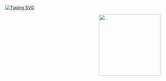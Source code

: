 [![Typing SVG](https://readme-typing-svg.herokuapp.com?font=Fira+Code&pause=1000&width=435&lines=Hi%2C+everyone!+I'm+Ali+Abdelmonem)](https://git.io/typing-svg)

<img src="https://media1.tenor.com/m/8UntVSgyu6QAAAAC/gojo-satoru-satoru-gojo.gif" align="right" width="200">
